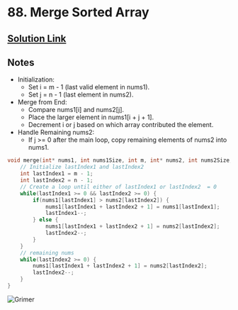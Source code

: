 # 88. Merge Sorted Array

## [Solution Link]()

## Notes

- Initialization:
    - Set i = m - 1 (last valid element in nums1).
    - Set j = n - 1 (last element in nums2).
- Merge from End:
    - Compare nums1[i] and nums2[j].
    - Place the larger element in nums1[i + j + 1].
    - Decrement i or j based on which array contributed the element.
- Handle Remaining nums2:
    - If j >= 0 after the main loop, copy remaining elements of nums2 into nums1.

```c
void merge(int* nums1, int nums1Size, int m, int* nums2, int nums2Size, int n){
    // Initialize lastIndex1 and lastIndex2
    int lastIndex1 = m - 1;
    int lastIndex2 = n - 1;
    // Create a loop until either of lastIndex1 or lastIndex2  = 0
    while(lastIndex1 >= 0 && lastIndex2 >= 0) {
        if(nums1[lastIndex1] > nums2[lastIndex2]) {
            nums1[lastIndex1 + lastIndex2 + 1] = nums1[lastIndex1];
            lastIndex1--;
        } else {
            nums1[lastIndex1 + lastIndex2 + 1] = nums2[lastIndex2];
            lastIndex2--;
        }
    }
    // remaining nums
    while(lastIndex2 >= 0) {
        nums1[lastIndex1 + lastIndex2 + 1] = nums2[lastIndex2];
        lastIndex2--;
    }
}
```

![Grimer](https://projectpokemon.org/images/normal-sprite/grimer.gif)
